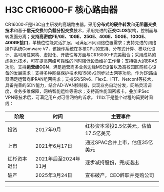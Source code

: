 # H3C CR16000-F 核心路由器
CR16000-F是H3C自主研发的高端路由器，采用**分布式的硬件转发**和**无阻塞交换技术**和基于**信元交换**的**负载分担交换**技术，采用先进的**正交CLOS**架构，控制面与转发面分离；**支持高密度FE/GE、10GE、25GE、40GE、50GE、100GE、400GE接口**，单槽位性能灵活扩展，可满足不同网络位置需求；支持先进的网络操作系统Comware V7，该操作系统在多核CPU的支持、分布式计算、模块化设计、高可用性架构、虚拟化、开放性等方面与CR16000-F完美融合；采用成熟的虚拟化技术，可在提高网络可靠性的同时降低设备维护工作量；支持强大的BRAS功能，支持**运营级CGN**，满足运营商多业务边缘MSE设备以及高校园区网核心设备的发展需求；支持多种网络保护技术和1588v2同步以太网等功能，作为ER路由器满足运营商IPRAN组网需求；支持SR/SRv6、FlexE、iFIT、Netconf等技术，具备完善的SDN能力，结合AD-WAN控制器，实现业务自动分发，网络灵活调度，业务多维保障，网络智能运维等需求；支持高性能国密板卡，叠加IPSec VPN等技术后，可满足用户对可信网络的诉求。
111以下是整个过程的简要时间线：

| 阶段     | 时间              | 主要事件                   |
| ------ | --------------- | ---------------------- |
| 投资     | 2017年9月         | 红杉资本领投2.5亿美元，估值17.5亿美元 |
| 上市     | 2021年6月17日      | 通过SPAC合并上市，估值35亿美元     |
| 红杉资本退出 | 2021年后至2024年11月 | 逐步减持股份，完成退出            |
| 破产     | 2025年3月24日      | 宣布破产，CEO辞职并竞购公司        |
|        |                 |                        |

---


